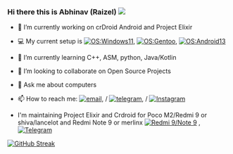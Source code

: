 ### Hi there this is Abhinav (Raizel) [![](https://visitcount.itsvg.in/api?id=raizel69&label=Profile%20Views&color=4&icon=9&pretty=false)](https://visitcount.itsvg.in) 

- 🔭 I’m currently working on crDroid Android and Project Elixir
- 💻 My current setup is
  [![OS:Windows11](https://img.shields.io/badge/OS-Windows11-blue?style=flat-square&logo=microsoft)](https://www.microsoft.com),
  [![OS:Gentoo](https://img.shields.io/badge/OS-Ubuntu-orange?style=flat-square&logo=Ubuntu)](), 
  [![OS:Android13](https://img.shields.io/badge/OS-Android13-blue?style=flat-square&logo=android)](https://www.android.com/)
  

- 🌱 I’m currently learning C++, ASM, python, Java/Kotlin
- 👯 I’m looking to collaborate on Open Source Projects
- 💬 Ask me about computers 
- 📫 How to reach me: [![email](https://img.shields.io/badge/Email-abhinav.115260@gmail.com-red?style=flat-square&logo=gmail)](abhinav.115260@gmail.com), / [![telegram](https://img.shields.io/badge/Telegram-Raizel-blue?style=flat-square&logo=telegram)](https://t.me/acex88), / [![Instagram](https://img.shields.io/badge/Instagram-%23E4405F.svg?logo=Instagram&logoColor=white)](https://instagram.com/abhinav.115260)

- I'm maintaining Project Elixir and Crdroid for Poco M2/Redmi 9 or shiva/lancelot and Redmi Note 9 or merlinx [![Redmi 9/Note 9](https://img.shields.io/badge/Redmi%209-fd4900?style=flat-square&logo=xiaomi&logoColor=ffffff)](https://www.mi.com/in/redmi-9/) ,[![Telegram](https://img.shields.io/badge/dynamic/json?logo=telegram&label=%40Raizel-support&labelColor=282c34&suffix=+members&color=2CA5E0&query=%24.data.totalSubs&url=https%3A%2F%2Fapi.spencerwoo.com%2Fsubstats%2F%3Fsource%3Dtelegram%26queryKey%3Draizel_roms32&longCache=true)](https://t.me/raizel_roms32)
  
[![GitHub Streak](https://streak-stats.demolab.com?user=acex88&theme=codestackr)](https://git.io/streak-stats)
<!---
- if you enjoy my work, feel free to sponsor me via 
<noscript><a href="https://liberapay.com/../donate"><img src="https://liberapay.com/assets/widgets/donate.svg"></a></noscript> or 
[![paypal](https://www.paypalobjects.com/en_US/i/btn/btn_donateCC_LG.gif)](https://www.paypal.com/)
<div align="center">
<img alt="Liberapay receiving" src="https://img.shields.io/liberapay/receives/..">
<img alt="Liberapay goal progress" src="https://img.shields.io/liberapay/goal/..">
--->
<div/>

